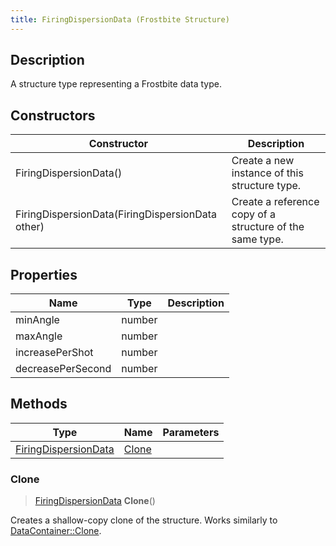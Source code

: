 ```yaml
---
title: FiringDispersionData (Frostbite Structure)
---
```

## Description

A structure type representing a Frostbite data type.

## Constructors

| Constructor                                      | Description                                              |
| ------------------------------------------------ | -------------------------------------------------------- |
| FiringDispersionData()                           | Create a new instance of this structure type.            |
| FiringDispersionData(FiringDispersionData other) | Create a reference copy of a structure of the same type. |

## Properties

| Name              | Type   | Description |
| ----------------- | ------ | ----------- |
| minAngle          | number |             |
| maxAngle          | number |             |
| increasePerShot   | number |             |
| decreasePerSecond | number |             |

## Methods

| Type                                         | Name            | Parameters |
| -------------------------------------------- | --------------- | ---------- |
| [FiringDispersionData](FiringDispersionData) | [Clone](#clone) |            |

### Clone

> [FiringDispersionData](FiringDispersionData) **Clone**()

Creates a shallow-copy clone of the structure. Works similarly to [DataContainer::Clone](/vext/ref/cls/shr/datacontainer#clone).
